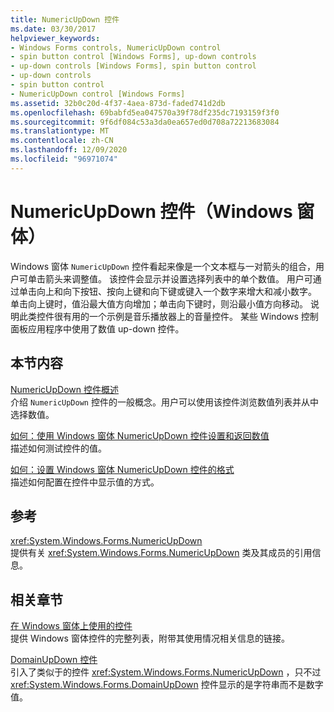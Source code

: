 ```yaml
---
title: NumericUpDown 控件
ms.date: 03/30/2017
helpviewer_keywords:
- Windows Forms controls, NumericUpDown control
- spin button control [Windows Forms], up-down controls
- up-down controls [Windows Forms], spin button control
- up-down controls
- spin button control
- NumericUpDown control [Windows Forms]
ms.assetid: 32b0c20d-4f37-4aea-873d-faded741d2db
ms.openlocfilehash: 69babfd5ea047570a39f78df235dc7193159f3f0
ms.sourcegitcommit: 9f6df084c53a3da0ea657ed0d708a72213683084
ms.translationtype: MT
ms.contentlocale: zh-CN
ms.lasthandoff: 12/09/2020
ms.locfileid: "96971074"
---
```

# <a name="numericupdown-control-windows-forms"></a>NumericUpDown 控件（Windows 窗体）
Windows 窗体 `NumericUpDown` 控件看起来像是一个文本框与一对箭头的组合，用户可单击箭头来调整值。 该控件会显示并设置选择列表中的单个数值。 用户可通过单击向上和向下按钮、按向上键和向下键或键入一个数字来增大和减小数字。 单击向上键时，值沿最大值方向增加；单击向下键时，则沿最小值方向移动。 说明此类控件很有用的一个示例是音乐播放器上的音量控件。 某些 Windows 控制面板应用程序中使用了数值 up-down 控件。  
  
## <a name="in-this-section"></a>本节内容  
 [NumericUpDown 控件概述](numericupdown-control-overview-windows-forms.md)  
 介绍 `NumericUpDown` 控件的一般概念。用户可以使用该控件浏览数值列表并从中选择数值。  
  
 [如何：使用 Windows 窗体 NumericUpDown 控件设置和返回数值](set-and-return-numeric-values-with-wf-numericupdown-control.md)  
 描述如何测试控件的值。  
  
 [如何：设置 Windows 窗体 NumericUpDown 控件的格式](how-to-set-the-format-for-the-windows-forms-numericupdown-control.md)  
 描述如何配置在控件中显示值的方式。  
  
## <a name="reference"></a>参考  
 <xref:System.Windows.Forms.NumericUpDown>  
 提供有关 <xref:System.Windows.Forms.NumericUpDown> 类及其成员的引用信息。  
  
## <a name="related-sections"></a>相关章节  
 [在 Windows 窗体上使用的控件](controls-to-use-on-windows-forms.md)  
 提供 Windows 窗体控件的完整列表，附带其使用情况相关信息的链接。  
  
 [DomainUpDown 控件](domainupdown-control-windows-forms.md)  
 引入了类似于的控件 <xref:System.Windows.Forms.NumericUpDown> ，只不过 <xref:System.Windows.Forms.DomainUpDown> 控件显示的是字符串而不是数字值。
